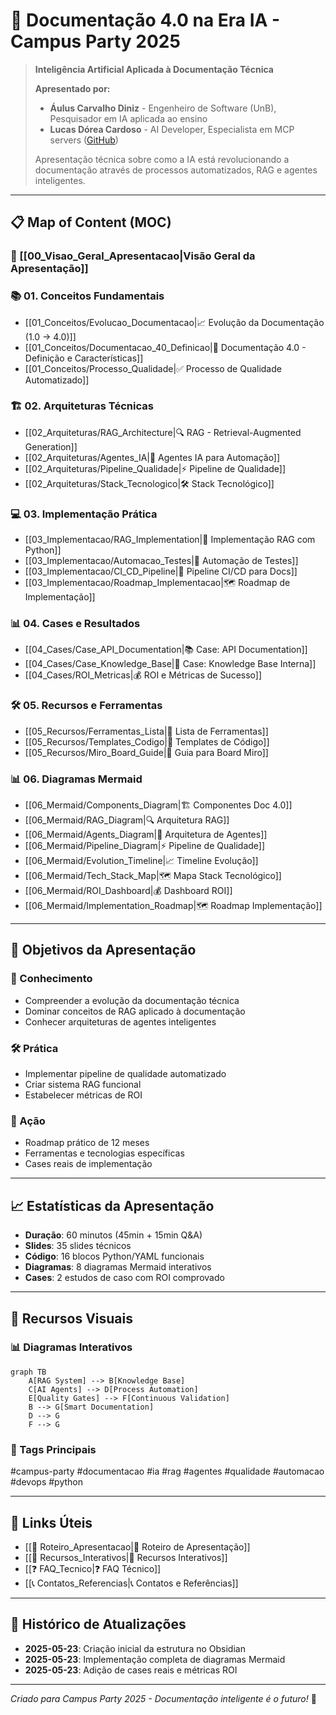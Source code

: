 # 🚀 Documentação 4.0 na Era IA - Campus Party 2025

> **Inteligência Artificial Aplicada à Documentação Técnica**
> 
> **Apresentado por:**
> - **Áulus Carvalho Diniz** - Engenheiro de Software (UnB), Pesquisador em IA aplicada ao ensino
> - **Lucas Dórea Cardoso** - AI Developer, Especialista em MCP servers ([GitHub](https://github.com/Lucasdoreac))
> 
> Apresentação técnica sobre como a IA está revolucionando a documentação através de processos automatizados, RAG e agentes inteligentes.

---

## 📋 Map of Content (MOC)

### 🎯 [[00_Visao_Geral_Apresentacao|Visão Geral da Apresentação]]

### 📚 01. Conceitos Fundamentais
- [[01_Conceitos/Evolucao_Documentacao|📈 Evolução da Documentação (1.0 → 4.0)]]
- [[01_Conceitos/Documentacao_40_Definicao|🤖 Documentação 4.0 - Definição e Características]]
- [[01_Conceitos/Processo_Qualidade|✅ Processo de Qualidade Automatizado]]

### 🏗️ 02. Arquiteturas Técnicas
- [[02_Arquiteturas/RAG_Architecture|🔍 RAG - Retrieval-Augmented Generation]]
- [[02_Arquiteturas/Agentes_IA|🤖 Agentes IA para Automação]]
- [[02_Arquiteturas/Pipeline_Qualidade|⚡ Pipeline de Qualidade]]
- [[02_Arquiteturas/Stack_Tecnologico|🛠️ Stack Tecnológico]]

### 💻 03. Implementação Prática
- [[03_Implementacao/RAG_Implementation|🔧 Implementação RAG com Python]]
- [[03_Implementacao/Automacao_Testes|🧪 Automação de Testes]]
- [[03_Implementacao/CI_CD_Pipeline|🔄 Pipeline CI/CD para Docs]]
- [[03_Implementacao/Roadmap_Implementacao|🗺️ Roadmap de Implementação]]

### 📊 04. Cases e Resultados
- [[04_Cases/Case_API_Documentation|📚 Case: API Documentation]]
- [[04_Cases/Case_Knowledge_Base|🧠 Case: Knowledge Base Interna]]
- [[04_Cases/ROI_Metricas|💰 ROI e Métricas de Sucesso]]

### 🛠️ 05. Recursos e Ferramentas
- [[05_Recursos/Ferramentas_Lista|🔧 Lista de Ferramentas]]
- [[05_Recursos/Templates_Codigo|📝 Templates de Código]]
- [[05_Recursos/Miro_Board_Guide|🎨 Guia para Board Miro]]

### 📊 06. Diagramas Mermaid
- [[06_Mermaid/Components_Diagram|🏗️ Componentes Doc 4.0]]
- [[06_Mermaid/RAG_Diagram|🔍 Arquitetura RAG]]
- [[06_Mermaid/Agents_Diagram|🤖 Arquitetura de Agentes]]
- [[06_Mermaid/Pipeline_Diagram|⚡ Pipeline de Qualidade]]
- [[06_Mermaid/Evolution_Timeline|📈 Timeline Evolução]]
- [[06_Mermaid/Tech_Stack_Map|🗺️ Mapa Stack Tecnológico]]
- [[06_Mermaid/ROI_Dashboard|💰 Dashboard ROI]]
- [[06_Mermaid/Implementation_Roadmap|🗺️ Roadmap Implementação]]

---

## 🎯 Objetivos da Apresentação

### 🧠 Conhecimento
- Compreender a evolução da documentação técnica
- Dominar conceitos de RAG aplicado à documentação
- Conhecer arquiteturas de agentes inteligentes

### 🛠️ Prática
- Implementar pipeline de qualidade automatizado
- Criar sistema RAG funcional
- Estabelecer métricas de ROI

### 🚀 Ação
- Roadmap prático de 12 meses
- Ferramentas e tecnologias específicas
- Cases reais de implementação

---

## 📈 Estatísticas da Apresentação

- **Duração**: 60 minutos (45min + 15min Q&A)
- **Slides**: 35 slides técnicos
- **Código**: 16 blocos Python/YAML funcionais
- **Diagramas**: 8 diagramas Mermaid interativos
- **Cases**: 2 estudos de caso com ROI comprovado

---

## 🎨 Recursos Visuais

### 📊 Diagramas Interativos
```mermaid
graph TB
    A[RAG System] --> B[Knowledge Base]
    C[AI Agents] --> D[Process Automation]
    E[Quality Gates] --> F[Continuous Validation]
    B --> G[Smart Documentation]
    D --> G
    F --> G
```

### 🎯 Tags Principais
#campus-party #documentacao #ia #rag #agentes #qualidade #automacao #devops #python

---

## 🔗 Links Úteis

- [[🎤 Roteiro_Apresentacao|🎤 Roteiro de Apresentação]]
- [[📱 Recursos_Interativos|📱 Recursos Interativos]]
- [[❓ FAQ_Tecnico|❓ FAQ Técnico]]
- [[📞 Contatos_Referencias|📞 Contatos e Referências]]

---

## 📅 Histórico de Atualizações

- **2025-05-23**: Criação inicial da estrutura no Obsidian
- **2025-05-23**: Implementação completa de diagramas Mermaid
- **2025-05-23**: Adição de cases reais e métricas ROI

---

*Criado para Campus Party 2025 - Documentação inteligente é o futuro!* 🚀
